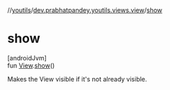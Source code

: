 //[youtils](../../index.md)/[dev.prabhatpandey.youtils.views.view](index.md)/[show](show.md)

# show

[androidJvm]\
fun [View](https://developer.android.com/reference/kotlin/android/view/View.html).[show](show.md)()

Makes the View visible if it's not already visible.
